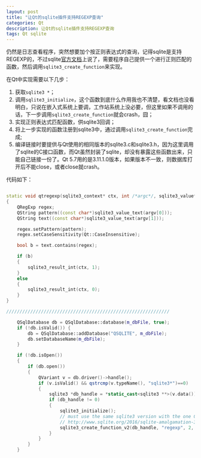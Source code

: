 ```yaml
---
layout: post
title: "让Qt的sqlite插件支持REGEXP查询"
categories: Qt
description: 让Qt的sqlite插件支持REGEXP查询
tags: Qt sqlite
---
```

仍然是日志查看程序，突然想要加个按正则表达式的查询，记得sqlite是支持REGEXP的，不过sqlite[官方文档](https://www.sqlite.org/lang_expr.html)上说了，需要程序自己提供一个进行正则匹配的函数，然后调用`sqlite3_create_function`来实现。

在Qt中实现需要以下几步：

1. 获取`sqlite3 *`；
2. 调用`sqlite3_initialize`，这个函数到底什么作用我也不清楚，看文档也没看明白，只说在嵌入式系统上要调，工作站系统上没必要，但这里如果不调用的话，下一步调用`sqlite3_create_function`就会crash，囧；
3. 实现正则表达式匹配函数，供sqlite3回调；
4. 将上一步实现的函数注册到sqlite3中，通过调用`sqlite3_create_function`完成;
5. 编译链接时要提供与Qt使用的相同版本的sqlite3.c和sqlite3.h，因为这里调用了sqlite的C接口函数，而Qt虽然封装了sqlite，却没有暴露这些函数出来，只能自己链接一份了。Qt 5.7用的是3.11.1.0版本，如果版本不一致，则数据库打开后不能close，或者close就crash。

代码如下：

```cpp

static void qtregexp(sqlite3_context* ctx, int /*argc*/, sqlite3_value** argv)
{
    QRegExp regex;
    QString pattern((const char*)sqlite3_value_text(argv[0]));
    QString text((const char*)sqlite3_value_text(argv[1]));

    regex.setPattern(pattern);
    regex.setCaseSensitivity(Qt::CaseInsensitive);

    bool b = text.contains(regex);

    if (b)
    {
        sqlite3_result_int(ctx, 1);
    }
    else
    {
        sqlite3_result_int(ctx, 0);
    }
}

/////////////////////////////////////////////////////////////

    QSqlDatabase db = QSqlDatabase::database(m_dbFile, true);
    if (!db.isValid()) {
        db = QSqlDatabase::addDatabase("QSQLITE", m_dbFile);
        db.setDatabaseName(m_dbFile);
    }

    if (!db.isOpen())
    {
        if (db.open())
        {
            QVariant v = db.driver()->handle();
            if (v.isValid() && qstrcmp(v.typeName(), "sqlite3*")==0)
            {
                sqlite3 *db_handle = *static_cast<sqlite3 **>(v.data());
                if (db_handle != 0)
                {
                    sqlite3_initialize();
                    // must use the same sqlite3 version with the one Qt ships, aka. Qt 5.7 uses sqlite3 3.11.1.0
                    // http://www.sqlite.org/2016/sqlite-amalgamation-3110100.zip
                    sqlite3_create_function_v2(db_handle, "regexp", 2, SQLITE_UTF8 | SQLITE_DETERMINISTIC, NULL, &qtregexp, NULL, NULL, NULL);
                }
            }
        }
    }
```
